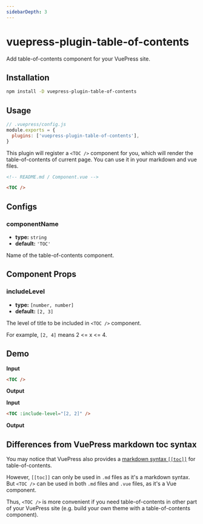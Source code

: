 ```yaml
---
sidebarDepth: 3
---
```


# vuepress-plugin-table-of-contents <GitHubLink repo="vuepress/vuepress-community"/>

Add table-of-contents component for your VuePress site.

## Installation

```sh
npm install -D vuepress-plugin-table-of-contents
```

## Usage

```js
// .vuepress/config.js
module.exports = {
  plugins: ['vuepress-plugin-table-of-contents'],
}
```

This plugin will register a `<TOC />` component for you, which will render the table-of-contents of current page. You can use it in your markdown and vue files.

```md
<!-- README.md / Component.vue -->

<TOC />
```

## Configs

### componentName

- **type:** `string`
- **default:** `'TOC'`

Name of the table-of-contents component.

## Component Props

### includeLevel

- **type:** `[number, number]`
- **default:** `[2, 3]`

The level of title to be included in `<TOC />` component.

For example, `[2, 4]` means 2 <= x <= 4.

## Demo

**Input**

```md
<TOC />
```

**Output**

<TOC />

**Input**

```md
<TOC :include-level="[2, 2]" />
```

**Output**

<TOC :include-level="[2, 2]" />

## Differences from VuePress markdown toc syntax

You may notice that VuePress also provides a [markdown syntax `[[toc]]`](https://vuepress.vuejs.org/guide/markdown.html#table-of-contents) for table-of-contents.

However, `[[toc]]` can only be used in `.md` files as it's a markdown syntax. But `<TOC />` can be used in both `.md` files and `.vue` files, as it's a Vue component.

Thus, `<TOC />` is more convenient if you need table-of-contents in other part of your VuePress site (e.g. build your own theme with a table-of-contents component).
